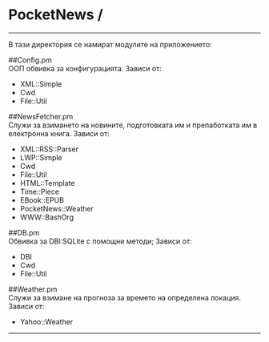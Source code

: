 # PocketNews /
***
В тази директория се намират модулите на приложението:

##Config.pm          
ООП обвивка за конфигурацията.
Зависи от: 
+ XML::Simple
+ Cwd
+ File::Util


##NewsFetcher.pm    
Служи за взимането на новините, подготовката им и препаботката им в електронна книга.
Зависи от:
+ XML::RSS::Parser
+ LWP::Simple
+ Cwd
+ File::Util
+ HTML::Template
+ Time::Piece
+ EBook::EPUB
+ PocketNews::Weather
+ WWW::BashOrg

##DB.pm   
Обвивка за DBI:SQLite с помощни методи;
Зависи от:
+ DBI
+ Cwd
+ File::Util

##Weather.pm         
Служи за взимане на прогноза за времето на определена локация.
Зависи от:
+ Yahoo::Weather

***
